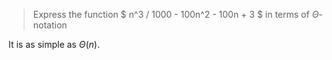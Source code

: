 > Express the function $ n^3 / 1000 - 100n^2 - 100n + 3 $ in terms of $\Theta$-notation

It is as simple as $\Theta(n)$.
